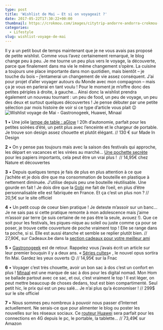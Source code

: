 ```yaml
---
type: post
title: 'Wishlist de Mai – Et si on voyageait ?'
date: 2017-05-22T17:30:22+00:00
thumbnail: https://crokmou.com/images/citytrip-andorre-andorra-crokmou-blog-cuisine-voyage-belgique-11.jpg
categories:
  - Lifestyle
slug: wishlist-voyage-de-mai
---
```


Il y a un petit bout de temps maintenant que je ne vous avais pas proposé de petite wishlist. Comme vous l’avez certainement remarqué, le blog change peu à peu. Je me tourne un peu plus vers le voyage, la découverte, parce que finalement dans ma vie le même changement s’opère. La cuisine a toujours une place importante dans mon quotidien, mais bientôt – je touche du bois – j’entamerai un changement de vie assez conséquent. J’ai pour projet d’aller voyager autours du Monde avec mon compagnon – mais ça je vous en parlerai en tant voulu ! Pour le moment je m’offre donc des petites périples à droite, à gauche… Ainsi donc la wishlist prendra également un nouveau tournant : un peu de food, un peu de voyage, un peu des deux et surtout quelques découvertes ! Je pense débuter par une petite sélection par mois histoire de voir si ce type d’article vous plait 😉   ![Wishlist voyage de Mai - Gastronogeek, Huawei, Minaal](https://crokmou.com/images/wishlist-voyage-equipement-gadget_psumqn.jpg "Wishlist voyage de Mai - Gastronogeek, Huawei, Minaal")

**1** • Une jolie [lampe de table : aGlow](https://www.madeindesign.com/prod-lampe-de-table-aglow-lampe-de-table-a-led-portable-kreafunk-refkfhs09.html) ! 20h d’autonomie, parfait pour les petites soirées d’été, un petit plus avec l’enceinte et le chargeur de portable. Je trouve son design assez chouette et plutôt élégant. // 130 € sur Made In Design

**2** • On y pense pas toujours mais avec la saison des festivals qui approche, les départ en vacances et les virées au marché… [Une pochette secrète](http://www.natureetdecouvertes.com/outdoor/accessoires-voyage/autres-accessoires-voyage/pochette-secrete-portefeuille-52140260) pour les papiers importants, cela peut être un vrai plus !  // 14,95€ chez Nature et découvertes

**3** • Depuis quelques temps je fais de plus en plus attention à ce que j’achète et je dois dire que ma consommation de bouteille en plastique à nettement diminuée.
J’utilise depuis peu une bouteille réutilisable. Une gourde en fait !
Je dois dire que la [Gobi](http://www.gobilab.com/) me fait de l’oeil, en plus d’être personnalisable elle est fabriquée en France. Et ça c’est un plus non ? // 20,5€ sur le site officiel

**4** • Un petit coup de coeur bien pratique ! Je deteste m’assoir sur un banc… Je ne sais pas si cette pratique remonte à mon adolescence mais j’aime m’assoir par terre (je suis certaine de ne pas être la seule, avouez !). Que ce soit pour les festivals, les piques-nique au soleil ou juste comme ça pour se poser, je trouve cette couverture de poche vraiment top ! Elle se range dans ta poche, si si. Elle est aussi étanche et semble se replier plutôt bien. // 27,90€, sur Cadeaux.be dans la [section cadeaux pour votre meilleur ami](https://www.cadeaux.be/cadeau-meilleur-ami)

**5** • [Gastronogeek](http://www.crokmou.com/2015/01/gastronogeek-le-livre-parfait-pour-moi) est de retour. Rappelez vous j’avais écrit un article sur leur premier bouquin il y a deux ans. « [Séries cultes](http://livre.fnac.com/a10488081/Thibaud-Villanova-Gastronogeek)« , le nouvel opus sortira fin Mai. Gardez les yeux ouverts 😉 // 14,95€ sur la Fnac

**6** • Voyager c’est très chouette, avoir un bon sac à dos c’est un confort en plus ! [Minaal](https://www.minaal.com/collections/your-future-gear/products/minaal-carry-on-bag) est une marque de sac à dos pour les digital nomad. Mon Hom se ballade partout avec ce sac, et oui, c’est vraiment le top ! Il est léger, on peut mettre beaucoup de choses dedans, tout est bien compartimenté. Seul petit hic, le prix qui est un peu salé… Je n’ai plus qu’a économiser ! // 299$ sur le site officiel

**7** • Nous sommes peu nombreux à pouvoir nous passer d’Internet actuellement. Ne serais-ce que pour alimenter le blog ou poster les nouvelles sur les réseaux sociaux. Ce [routeur Huawei](https://www.amazon.fr/Huawei-E5573s-320-blanc-Hotspot-modem/dp/B00XDXINEQ/ref=cm_cr_arp_d_product_top?ie=UTF8) sera parfait pour les connections en 4G depuis le pc, le portable, la tablette… // 73,49€ sur Amazon
